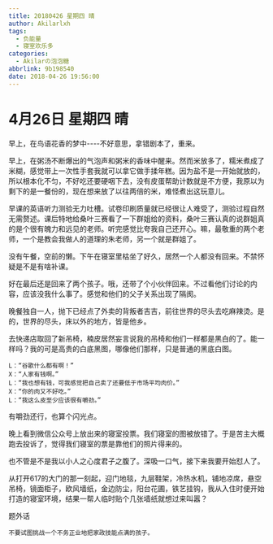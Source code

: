 ```yaml
---
title: 20180426 星期四 晴
author: Akilarlxh
tags:
  - 负能量
  - 寝室欢乐多
categories:
  - Akilarの泡泡糖
abbrlink: 9b198540
date: 2018-04-26 19:56:00
---
```

# 4月26日 星期四 晴

早上，在鸟语花香的梦中----不好意思，拿错剧本了，重来。

早上，在粥汤不断爆出的气泡声和粥米的香味中醒来。然而米放多了，糯米煮成了米糊，感觉带上一次性手套我就可以拿它做手揉年糕。因为盐不是一开始就放的，所以根本化不匀，不好吃还要硬咽下去，没有皮蛋帮助计数就是不方便，我原以为剩下的是一餐份的，现在想来放了以往两倍的米，难怪煮出这玩意儿。

早课的英语听力测验无力吐槽。试卷印刷质量就已经很让人难受了，测验过程自然无需赘述。课后特地给桑叶三赛看了一下群姐给的资料，桑叶三赛认真的说群姐真的是个很有魄力和远见的老师。听完感觉比夸我自己还开心。嘛，最敬重的两个老师，一个是教会我做人的道理的朱老师，另一个就是群姐了。

没有午餐，空前的懒。下午在寝室里枯坐了好久，居然一个人都没有回来。不禁怀疑是不是有啥补课。

好在最后还是回来了两个孩子。哦，还带了个小伙伴回来。不过看他们讨论的内容，应该没我什么事了。感觉和他们的父子关系出现了隔阂。

晚餐独自一人，抛下已经点了外卖的背叛者吉吉，前往世界的尽头去吃麻辣烫。是的，世界的尽头，床以外的地方，皆是他乡。

去快递店取回了新吊椅，楠皮居然妄言说我的吊椅和他们一样都是黑白的了。能一样吗？我的可是高贵的白底黑图，哪像他们那样，只是普通的黑底白图。
```
L：“谷歌什么都有啊！”
X：“人家有钱啊。”
L：“我也想有钱，可我感觉把自己卖了还要低于市场平均肉价。”
X：“你的肉又不好吃。”
L：“我这么皮至少应该很有嚼劲。”
```
有嚼劲还行，也算个闪光点。

晚上看到微信公众号上放出来的寝室投票。我们寝室的图被放错了。于是苦主大概跑去投诉了，觉得我们寝室的票是靠他们的照片得来的。

也不管是不是我以小人之心度君子之腹了。深吸一口气，接下来我要开始怼人了。

从打开617的大门的那一刻起，迎门地毯，九层鞋架，冷热水机，铺地凉席，悬空吊椅，镜面柜子，欧风墙纸，金边防尘，阳台花圃，铁艺挂钩，我从入住时便开始打造的寝室环境，结果一帮人临时贴个几张墙纸就想过来叫嚣？

题外话
```
不要试图挑战一个不务正业地把家政技能点满的孩子。
```